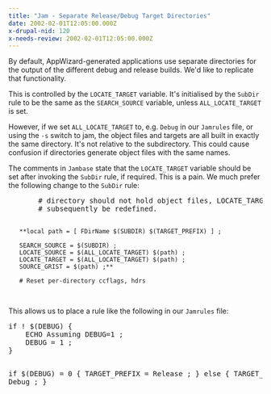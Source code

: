 ```yaml
---
title: "Jam - Separate Release/Debug Target Directories"
date: 2002-02-01T12:05:00.000Z
x-drupal-nid: 120
x-needs-review: 2002-02-01T12:05:00.000Z
---
```

By default, AppWizard-generated applications use separate directories for the output of the different debug and release builds. We'd like to replicate that functionality.

This is controlled by the `LOCATE_TARGET` variable. It's initialised by the `SubDir` rule to be the same as the `SEARCH_SOURCE` variable, unless `ALL_LOCATE_TARGET` is set.

However, if we set `ALL_LOCATE_TARGET` to, e.g. `Debug` in our `Jamrules` file, or using the `-s` switch to jam, the object files and targets are all built in exactly the same directory. It's not relative to the subdirectory. This could cause confusion if directories generate object files with the same names.

The comments in `Jambase` state that the `LOCATE_TARGET` variable should be set after invoking the `SubDir` rule, if required. This is a pain. We much prefer the following change to the `SubDir` rule:

<div class="snippet">
<pre>       # directory should not hold object files, LOCATE_TARGET can
       # subsequently be redefined.

       **local path = [ FDirName $(SUBDIR) $(TARGET_PREFIX) ] ;

       SEARCH_SOURCE = $(SUBDIR) ;
       LOCATE_SOURCE = $(ALL_LOCATE_TARGET) $(path) ;
       LOCATE_TARGET = $(ALL_LOCATE_TARGET) $(path) ;
       SOURCE_GRIST = $(path) ;**

       # Reset per-directory ccflags, hdrs
</pre>

</div>

This allows us to place a rule like the following in our `Jamrules` file:

<div class="snippet">
<pre>if ! $(DEBUG) {
	ECHO Assuming DEBUG=1 ;
	DEBUG = 1 ;
}

if $(DEBUG) = 0 {
	TARGET_PREFIX = Release ;
}
else {
	TARGET_PREFIX = Debug ;
}
</pre>

</div>